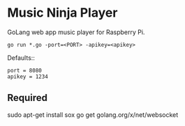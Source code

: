 Music Ninja Player
======================

GoLang web app music player for Raspberry Pi.

    go run *.go -port=<PORT> -apikey=<apikey>

Defaults::

	port = 8080
	apikey = 1234


Required
-----

sudo apt-get install sox
go get golang.org/x/net/websocket

